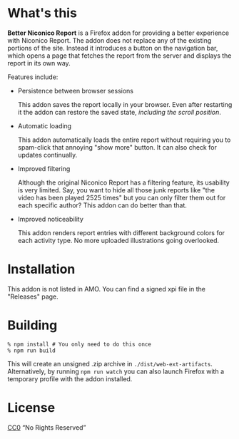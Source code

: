 # What's this

**Better Niconico Report** is a Firefox addon for providing a better
experience with Niconico Report. The addon does not replace any of the
existing portions of the site. Instead it introduces a button on the
navigation bar, which opens a page that fetches the report from the
server and displays the report in its own way.

Features include:

* Persistence between browser sessions

  This addon saves the report locally in your browser. Even after
  restarting it the addon can restore the saved state, *including the
  scroll position*.

* Automatic loading

  This addon automatically loads the entire report without requiring
  you to spam-click that annoying "show more" button. It can also
  check for updates continually.

* Improved filtering

  Although the original Niconico Report has a filtering feature, its
  usability is very limited. Say, you want to hide all those junk
  reports like "the video has been played 2525 times" but you can only
  filter them out for each specific author? This addon can do better
  than that.

* Improved noticeability

  This addon renders report entries with different background colors
  for each activity type. No more uploaded illustrations going
  overlooked.

# Installation

This addon is not listed in AMO. You can find a signed xpi file in the
"Releases" page.

# Building

```
% npm install # You only need to do this once
% npm run build
```

This will create an unsigned .zip archive in
`./dist/web-ext-artifacts`. Alternatively, by running `npm run watch`
you can also launch Firefox with a temporary profile with the addon
installed.

# License

[CC0](https://creativecommons.org/share-your-work/public-domain/cc0/)
“No Rights Reserved”
